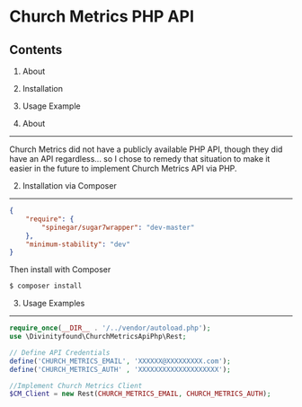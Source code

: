 Church Metrics PHP API
=================================================

Contents
--------
1. About
2. Installation
3. Usage Example

1. About
--------
Church Metrics did not have a publicly available PHP API, though they did have an API regardless... so I chose to remedy that situation to make it easier in the future to implement Church Metrics API via PHP.

2. Installation via Composer
--------
```json
{
	"require": {
		"spinegar/sugar7wrapper": "dev-master"
	},
	"minimum-stability": "dev"
}
```
Then install with Composer

```bash
$ composer install
```

3. Usage Examples
--------

```php
require_once(__DIR__ . '/../vendor/autoload.php');
use \Divinityfound\ChurchMetricsApiPhp\Rest;

// Define API Credentials
define('CHURCH_METRICS_EMAIL', 'XXXXXX@XXXXXXXXX.com');
define('CHURCH_METRICS_AUTH' , 'XXXXXXXXXXXXXXXXXXXX');

//Implement Church Metrics Client
$CM_Client = new Rest(CHURCH_METRICS_EMAIL, CHURCH_METRICS_AUTH);

```